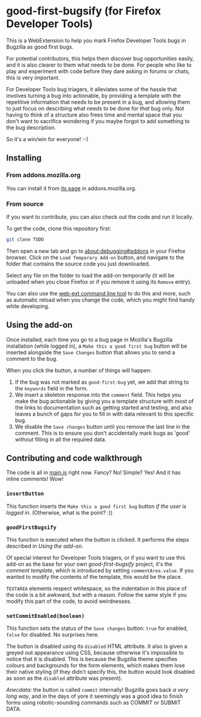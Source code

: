 # good-first-bugsify (for Firefox Developer Tools)

This is a WebExtension to help you mark Firefox Developer Tools bugs in Bugzilla as good first bugs.

For potential contributors, this helps them discover bug opportunities easily, and it is also clearer to them what needs to be done. For people who like to play and experiment with code before they dare asking in forums or chats, this is very important.

For Developer Tools bug triagers, it alleviates some of the hassle that involves turning a bug into actionable, by providing a template with the repetitive information that needs to be present in a bug, and allowing them to just focus on describing what needs to be done for _that_ bug only. Not having to think of a structure also frees time and mental space that you don't want to sacrifice wondering if you maybe forgot to add something to the bug description.

So it's a win/win for everyone! :-)

## Installing

### From addons.mozilla.org

You can install it from [its page](TODO) in addons.mozilla.org.

### From source

If you want to contribute, you can also check out the code and run it locally.

To get the code, clone this repository first:

```bash
git clone TODO
```

Then open a new tab and go to [about:debugging#addons](about:debugging#addons) in your Firefox browser. Click on the `Load Temporary Add-on` button, and navigate to the folder that contains the source code you just downloaded.

Select any file on the folder to load the add-on temporarily (it will be unloaded when you close Firefox or if you remove it using its `Remove` entry).

You can also use the [web-ext command line tool](https://developer.mozilla.org/en-US/Add-ons/WebExtensions/Getting_started_with_web-ext) to do this and more, such as automatic reload when you change the code, which you might find handy while developing.

## Using the add-on

Once installed, each time you go to a bug page in Mozilla's Bugzilla installation (while logged in), a `Make this a good first bug` button will be inserted alongside the `Save Changes` button that allows you to send a comment to the bug.

When you click the button, a number of things will happen:

1. If the bug was not marked as `good-first-bug` yet, we add that string to the `keywords` field in the form.
2. We insert a skeleton response into the `comment` field. This helps you make the bug actionable by giving you a template structure with most of the links to documentation such as getting started and testing, and also leaves a bunch of gaps for you to fill in with data relevant to this specific bug.
3. We disable the `Save changes` button until you remove the last line in the comment. This is to ensure you don't accidentally mark bugs as 'good' without filling in all the required data.

## Contributing and code walkthrough

The code is all in [main.js](./main.js) right now. Fancy? No! Simple? Yes! And it has inline comments! Wow!

### `insertButton`

This function inserts the `Make this a good first bug` button *if the user is logged in*. (Otherwise, what is the point? :))

### `goodFirstBugsify`

This function is executed when the button is clicked. It performs the steps described in *Using the add-on*.

Of special interest for Developer Tools triagers, or if you want to use this add-on as the base for your own _good-first-bugsify_ project, it's the *comment template*, which is introduced by setting `commentArea.value`. If you wanted to modify the contents of the template, this would be the place.

`TEXTAREA` elements respect whitespace, so the indentation in this place of the code is a bit awkward, but with a reason. Follow the same style if you modify this part of the code, to avoid weirdnesses.

### `setCommitEnabled(boolean)`

This function sets the status of the `Save changes` button: `true` for enabled, `false` for disabled. No surprises here.

The button is disabled using its `disabled` HTML attribute. It also is given a greyed out appearance using CSS, because otherwise it's impossible to notice that it is disabled. This is because the Bugzilla theme specifies colours and backgrounds for the form elements, which makes them lose their native styling (if they didn't specify this, the button would look disabled as soon as the `disabled` attribute was present).

_Anecdata:_ the button is called `commit` internally! Bugzilla goes back _a very long way_, and in the days of yore it seemingly was a good idea to finish forms using robotic-sounding commands such as COMMIT or SUBMIT DATA.
